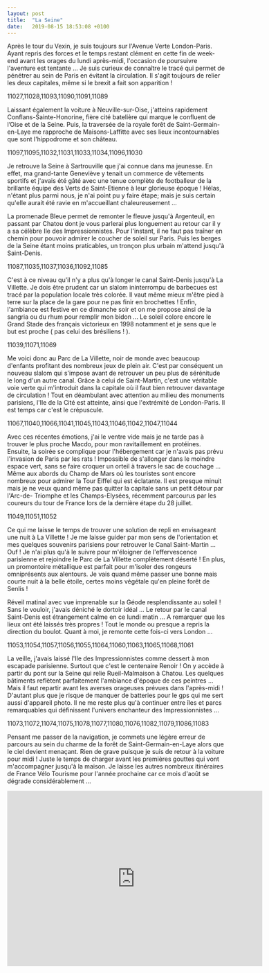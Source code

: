 ```yaml
---
layout: post
title:  "La Seine"
date:   2019-08-15 18:53:08 +0100
---
```

Après le tour du Vexin, je suis toujours sur l'Avenue Verte London-Paris.
Ayant repris des forces et le temps restant clément en cette fin de week-end avant les orages du lundi après-midi, l'occasion de poursuivre l'aventure est tentante ...
Je suis curieux de connaître le tracé qui permet de pénétrer au sein de Paris en évitant la circulation.
Il s'agit toujours de relier les deux capitales, même si le brexit a fait son apparition !

11027,11028,11093,11090,11091,11089

Laissant également la voiture à Neuville-sur-Oise, j'atteins rapidement Conflans-Sainte-Honorine, fière cité batelière qui marque le confluent de l’Oise et de la Seine.
Puis, la traversée de la royale forêt de Saint-Germain-en-Laye me rapproche de Maisons-Laffitte avec ses lieux incontournables que sont l'hippodrome et son château.

11097,11095,11032,11031,11033,11034,11096,11030

Je retrouve la Seine à Sartrouville que j'ai connue dans ma jeunesse.
En effet, ma grand-tante Geneviève y tenait un commerce de vêtements sportifs et j'avais été gâté avec une tenue complète de footballeur de la brillante équipe des Verts de Saint-Etienne à leur glorieuse époque !
Hélas, n'étant plus parmi nous, je n'ai point pu y faire étape; mais je suis certain qu'elle aurait été ravie en m'accueillant chaleureusement ...

La promenade Bleue permet de remonter le fleuve jusqu'à Argenteuil, en passant par Chatou dont je vous parlerai plus longuement au retour car il y a sa célèbre Ile des Impressionnistes.
Pour l'instant, il ne faut pas traîner en chemin pour pouvoir admirer le coucher de soleil sur Paris.
Puis les berges de la Seine étant moins praticables, un tronçon plus urbain m'attend jusqu'à Saint-Denis.

11087,11035,11037,11036,11092,11085

C'est à ce niveau qu'il n'y a plus qu'à longer le canal Saint-Denis jusqu'à La Villette.
Je dois être prudent car un slalom ininterrompu de barbecues est tracé par la population locale très colorée.
Il vaut même mieux m'être pied à terre sur la place de la gare pour ne pas finir en brochettes !
Enfin, l'ambiance est festive en ce dimanche soir et on me propose ainsi de la sangria ou du rhum pour remplir mon bidon ...
Le soleil colore encore le Grand Stade des français victorieux en 1998 notamment et je sens que le but est proche ( pas celui des brésiliens ! ).

11039,11071,11069

Me voici donc au Parc de La Villette, noir de monde avec beaucoup d'enfants profitant des nombreux jeux de plein air.
C'est par conséquent un nouveau slalom qui s'impose avant de retrouver un peu plus de sérénitude le long d'un autre canal.
Grâce à celui de Saint-Martin, c'est une véritable voie verte qui m'introduit dans la capitale où il faut bien retrouver davantage de circulation !
Tout en déambulant avec attention au milieu des monuments parisiens, l'Ile de la Cité est atteinte, ainsi que l'extrémité de London-Paris.
Il est temps car c'est le crépuscule.

11067,11040,11066,11041,11045,11043,11046,11042,11047,11044

Avec ces récentes émotions, j'ai le ventre vide mais je ne tarde pas à trouver le plus proche Macdo, pour mon ravitaillement en protéines.
Ensuite, la soirée se complique pour l'hébergement car je n'avais pas prévu l'invasion de Paris par les rats !
Impossible de s'allonger dans le moindre espace vert, sans se faire croquer un orteil à travers le sac de couchage ...
Même aux abords du Champ de Mars où les touristes sont encore nombreux pour admirer la Tour Eiffel qui est éclatante.
Il est presque minuit mais je ne veux quand même pas quitter la capitale sans un petit détour par l'Arc-de- Triomphe et les Champs-Elysées, récemment parcourus par les coureurs du tour de France lors de la dernière étape du 28 juillet.

11049,11051,11052

Ce qui me laisse le temps de trouver une solution de repli en envisageant une nuit à La Villette !
Je me laisse guider par mon sens de l'orientation et mes quelques souvenirs parisiens pour retrouver le Canal Saint-Martin ...
Ouf ! Je n'ai plus qu'à le suivre pour m'éloigner de l'effervescence parisienne et rejoindre le Parc de La Villette complètement déserté !
En plus, un promontoire métallique est parfait pour m'isoler des rongeurs omniprésents aux alentours.
Je vais quand même passer une bonne mais courte nuit à la belle étoile, certes moins végétale qu'en pleine forêt de Senlis !

Réveil matinal avec vue imprenable sur la Géode resplendissante au soleil !
Sans le vouloir, j'avais déniché le dortoir idéal ...
Le retour par le canal Saint-Denis est étrangement calme en ce lundi matin ...
A remarquer que les lieux ont été laissés très propres !
Tout le monde ou presque a repris la direction du boulot.
Quant à moi, je remonte cette fois-ci vers London ...

11053,11054,11057,11056,11055,11064,11060,11063,11065,11068,11061

La veille, j'avais laissé l'Ile des Impressionnistes comme dessert à mon escapade parisienne.
Surtout que c'est le centenaire Renoir !
On y accède à partir du pont sur la Seine qui relie Rueil-Malmaison à Chatou.
Les quelques bâtiments reflètent parfaitement l'ambiance d'époque de ces peintres ...
Mais il faut repartir avant les averses orageuses prévues dans l'après-midi !
D'autant plus que je risque de manquer de batteries pour le gps qui me sert aussi d'appareil photo.
Il ne me reste plus qu'à continuer entre îles et parcs remarquables qui définissent l'univers enchanteur des Impressionnistes ...

11073,11072,11074,11075,11078,11077,11080,11076,11082,11079,11086,11083

Pensant me passer de la navigation, je commets une légère erreur de parcours au sein du charme de la forêt de Saint-Germain-en-Laye alors que le ciel devient menaçant.
Rien de grave puisque je suis de retour à la voiture pour midi !
Juste le temps de charger avant les premières gouttes qui vont m'accompagner jusqu'à la maison.
Je laisse les autres nombreux itinéraires de France Vélo Tourisme pour l'année prochaine car ce mois d'août se dégrade considérablement ...

<iframe src="https://www.strava.com/activities/2612662601/embed/309e8dcca14f36e90f7008bd420932e381583d36" width="590" height="405" frameborder="0" scrolling="no"></iframe>